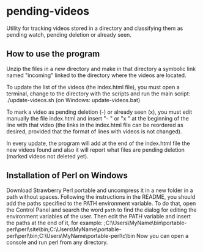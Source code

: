pending-videos
==============

Utility for tracking videos stored in a directory and classifying them as pending watch, pending deletion or already seen.

How to use the program
----------------------

Unzip the files in a new directory and make in that directory a symbolic link named "incoming" linked to the directory where the videos are located.

To update the list of the videos (the index.html file), you must open a terminal, change to the directory with the scripts and run the main script: ./update-videos.sh (on Windows: update-videos.bat)

To mark a video as pending deletion (-) or already seen (x), you must edit manually the file index.html and insert "- " or "x " at the beginning of the line with that video (the links in the index.html file can be reordered as desired, provided that the format of lines with videos is not changed).

In every update, the program will add at the end of the index.html file the new videos found and also it will report what files are pending deletion (marked videos not deleted yet).

Installation of Perl on Windows
-------------------------------

Download Strawberry Perl portable and uncompress it in a new folder in a path without spaces.
Following the instructions in the README, you should add the paths specified to the PATH environment variable.
To do that, open the Control Panel and search the word `path` to find the dialog for editing the
environment variables of the user. Then edit the PATH variable and insert the paths at the end of it, for example:
;C:\Users\MyName\bin\portable-perl\perl\site\bin;C:\Users\MyName\portable-perl\perl\bin;C:\Users\MyName\portable-perl\c\bin
Now you can open a console and run perl from any directory.
